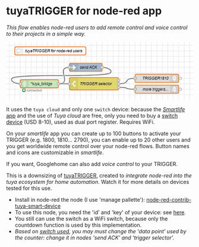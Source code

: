 # tuyaTRIGGER for node-red app

_This flow enables node-red users to add remote control and voice control to their projects in a simple way._

![](./../../pics/tuyadaemon06.jpg)

It uses the `tuya cloud` and only one `switch` device: because the [ _Smartlife_ app](https://play.google.com/store/apps/details?id=com.tuya.smartlife) and the use of  _Tuya cloud_ are free, only you need to buy a [switch device](https://github.com/msillano/tuyaDAEMON/blob/main/devices/Smart_switch01/device_Smart_Switch01.pdf) (USD 8-10), used as dual port register. Requires WiFi.

On your _smartlife_ app you can create up to 100 buttons to activate your TRIGGER (e.g. 1800, 1810... 2790), you can enable up to 20 other users and you get worldwide remote control over your node-red flows. Button names and icons are customizable in  _smartlife_.

If you want, Googlehome can also add _voice control_ to your TRIGGER.

This is a downsizing of [tuyaTRIGGER](https://github.com/msillano/tuyaDAEMON/tree/main/tuyaTRIGGER), created to _integrate node-red into the tuya ecosystem for home automation_. Watch it for more details on devices tested for this use.

- Install in node-red the node (I use 'manage pallette'): [node-red-contrib-tuya-smart-device](https://github.com/vinodsr/node-red-contrib-tuya-smart-device)
- To use this node, you need the 'id' and 'key' of your device: see [here](https://github.com/codetheweb/tuyapi/blob/master/docs/SETUP.md).
- You still can use the switch as a WiFi switch, because only the countdown function is used by this implementation.
- _Based on [switch used](https://github.com/msillano/tuyaDAEMON/tree/main/tuyaTRIGGER#implementation), you may must change the 'data point' used by the counter: change it in nodes 'send ACK' and 'trigger selector'._
